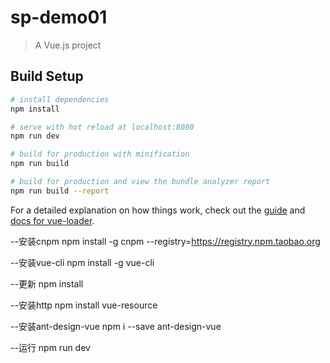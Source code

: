 # sp-demo01

> A Vue.js project

## Build Setup

``` bash
# install dependencies
npm install

# serve with hot reload at localhost:8080
npm run dev

# build for production with minification
npm run build

# build for production and view the bundle analyzer report
npm run build --report
```

For a detailed explanation on how things work, check out the [guide](http://vuejs-templates.github.io/webpack/) and [docs for vue-loader](http://vuejs.github.io/vue-loader).


--安装cnpm
npm install -g cnpm --registry=https://registry.npm.taobao.org

--安装vue-cli
npm install -g vue-cli

--更新
npm install

--安装http
npm install vue-resource

--安装ant-design-vue
npm i --save ant-design-vue

--运行
npm run dev
